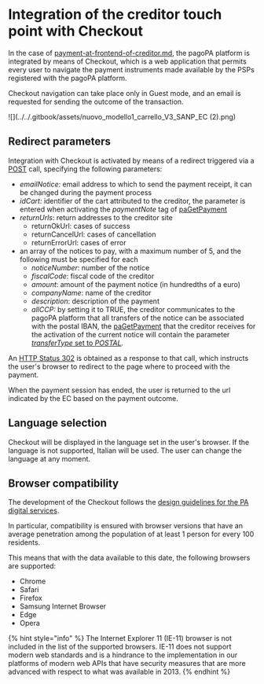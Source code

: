 # Integration of the creditor touch point with Checkout

In the case of [payment-at-frontend-of-creditor.md](../../use-cases/payment-at-frontend-of-creditor.md "mention"), the pagoPA platform is integrated by means of Checkout, which is a web application that permits every user to navigate the payment instruments made available by the PSPs registered with the pagoPA platform.

Checkout navigation can take place only in Guest mode, and an email is requested for sending the outcome of the transaction.

![](../../.gitbook/assets/nuovo_modello1_carrello_V3_SANP_EC (2).png)

## Redirect parameters <a href="#om57nyt5rga1" id="om57nyt5rga1"></a>

Integration with Checkout is activated by means of a redirect triggered via a [POST](../../appendices/primitive.md#ec-checkout-api) call, specifying the following parameters: 

* _emailNotice:_ email address to which to send the payment receipt, it can be changed during the payment process 
* _idCart:_ identifier of the cart attributed to the creditor, the parameter is entered when activating the _paymentNote_ tag of [paGetPayment](../../appendices/primitive.md#pagetpayment)
* _returnUrls_: return addresses to the creditor site
  * returnOkUrl: cases of success
  * returnCancelUrl: cases of cancellation
  * returnErrorUrl: cases of error
* an array of the notices to pay, with a maximum number of 5, and the following must be specified for each
  * _noticeNumber_: number of the notice
  * _fiscalCode_: fiscal code of the creditor
  * _amount_: amount of the payment notice (in hundredths of a euro)
  * _companyName_: name of the creditor
  * _description_: description of the payment
  * _allCCP:_ by setting it to TRUE, the creditor communicates to the pagoPA platform that all transfers of the notice can be associated with the postal IBAN, the [paGetPayment](../../appendices/primitive.md#pagetpayment) that the creditor receives for the activation of the current notice will contain the parameter [_transferType_ set to _POSTAL_](best-practice.md#bollettino-postale-pa)_._

An [HTTP Status 302](https://developer.mozilla.org/en-US/docs/Web/HTTP/Status/302) is obtained as a response to that call, which instructs the user's browser to redirect to the page where to proceed with the payment.

When the payment session has ended, the user is returned to the url indicated by the EC based on the payment outcome.

## Language selection <a href="#om57nyt5rga1" id="om57nyt5rga1"></a>

Checkout will be displayed in the language set in the user's browser. If the language is not supported, Italian will be used. The user can change the language at any moment.

## Browser compatibility <a href="#e7wxvqb4p73h" id="e7wxvqb4p73h"></a>

The development of the Checkout follows the [design guidelines for the PA digital services](https://docs.italia.it/italia/designers-italia/design-linee-guida-docs/it/stabile/index.html).

In particular, compatibility is ensured with browser versions that have an average penetration among the population of at least 1 person for every 100 residents.

This means that with the data available to this date, the following browsers are supported:

* Chrome
* Safari
* Firefox
* Samsung Internet Browser
* Edge
* Opera

{% hint style="info" %} The Internet Explorer 11 (IE-11) browser is not included in the list of the supported browsers. IE-11 does not support modern web standards and is a hindrance to the implementation in our platforms of modern web APIs that have security measures that are more advanced with respect to what was available in 2013. {% endhint %}